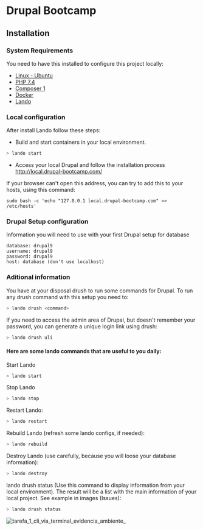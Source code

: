 # Drupal Bootcamp

## Installation

### System Requirements

You need to have this installed to configure this project locally:

- [Linux - Ubuntu](https://ubuntu.com/download/desktop)
- [PHP 7.4](https://www.digitalocean.com/community/tutorials/how-to-install-php-7-4-and-set-up-a-local-development-environment-on-ubuntu-20-04)
- [Composer 1](https://getcomposer.org/)
- [Docker](https://www.docker.com/)
- [Lando](https://docs.lando.dev/)

### Local configuration

After install Lando follow these steps:

- Build and start containers in your local environment.
```sh
> lando start
```

- Access your local Drupal and follow the installation process
http://local.drupal-bootcamp.com/

If your browser can't open this address, you can try to add this to your hosts, using this command:
```ssh
sudo bash -c 'echo "127.0.0.1 local.drupal-bootcamp.com" >> /etc/hosts'
```

### Drupal Setup configuration

Information you will need to use with your first Drupal setup for database
```
database: drupal9
username: drupal9
password: drupal9
host: database (don't use localhost)
```

### Aditional information
You have at your disposal drush to run some commands for Drupal. To run any drush command with this setup you need to:
```sh
> lando drush <command>
```

If you need to access the admin area of Drupal, but doesn't remember your password, you can generate a unique login link using drush:
```sh
> lando drush uli
```

#### Here are some lando commands that are useful to you daily:

Start Lando
```sh
> lando start
```

Stop Lando
```sh
> lando stop
```

Restart Lando:
```sh
> lando restart
```

Rebuild Lando (refresh some lando configs, if needed):
```sh
> lando rebuild
```

Destroy Lando (use carefully, because you will loose your database information):
```sh
> lando destroy
```
lando drush status (Use this command to display information from your local environment). The result will be a list with the main information of your local project. See example in images (Issues): 
```sh
> lando drush status
```

![tarefa_1_cli_via_terminal_evidencia_ambiente_](https://user-images.githubusercontent.com/88501557/135371187-1b7c719b-7942-4a04-a7b9-d3908911b22c.png)

